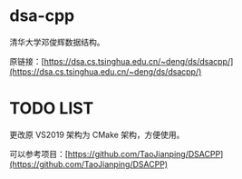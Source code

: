 # dsa-cpp

清华大学邓俊辉数据结构。

原链接：[https://dsa.cs.tsinghua.edu.cn/~deng/ds/dsacpp/](https://dsa.cs.tsinghua.edu.cn/~deng/ds/dsacpp/)

# TODO LIST

更改原 VS2019 架构为 CMake 架构，方便使用。

可以参考项目：[https://github.com/TaoJianping/DSACPP](https://github.com/TaoJianping/DSACPP)

